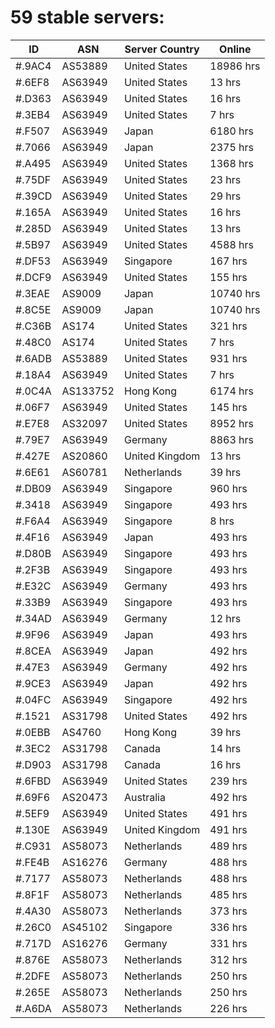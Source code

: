 # 59 stable servers:

| ID | ASN | Server Country | Online |
| ------ | ------ | ------ | ------ |
| #.9AC4 | AS53889 | United States | 18986 hrs |
| #.6EF8 | AS63949 | United States | 13 hrs |
| #.D363 | AS63949 | United States | 16 hrs |
| #.3EB4 | AS63949 | United States | 7 hrs |
| #.F507 | AS63949 | Japan | 6180 hrs |
| #.7066 | AS63949 | Japan | 2375 hrs |
| #.A495 | AS63949 | United States | 1368 hrs |
| #.75DF | AS63949 | United States | 23 hrs |
| #.39CD | AS63949 | United States | 29 hrs |
| #.165A | AS63949 | United States | 16 hrs |
| #.285D | AS63949 | United States | 13 hrs |
| #.5B97 | AS63949 | United States | 4588 hrs |
| #.DF53 | AS63949 | Singapore | 167 hrs |
| #.DCF9 | AS63949 | United States | 155 hrs |
| #.3EAE | AS9009 | Japan | 10740 hrs |
| #.8C5E | AS9009 | Japan | 10740 hrs |
| #.C36B | AS174 | United States | 321 hrs |
| #.48C0 | AS174 | United States | 7 hrs |
| #.6ADB | AS53889 | United States | 931 hrs |
| #.18A4 | AS63949 | United States | 7 hrs |
| #.0C4A | AS133752 | Hong Kong | 6174 hrs |
| #.06F7 | AS63949 | United States | 145 hrs |
| #.E7E8 | AS32097 | United States | 8952 hrs |
| #.79E7 | AS63949 | Germany | 8863 hrs |
| #.427E | AS20860 | United Kingdom | 13 hrs |
| #.6E61 | AS60781 | Netherlands | 39 hrs |
| #.DB09 | AS63949 | Singapore | 960 hrs |
| #.3418 | AS63949 | Singapore | 493 hrs |
| #.F6A4 | AS63949 | Singapore | 8 hrs |
| #.4F16 | AS63949 | Japan | 493 hrs |
| #.D80B | AS63949 | Singapore | 493 hrs |
| #.2F3B | AS63949 | Singapore | 493 hrs |
| #.E32C | AS63949 | Germany | 493 hrs |
| #.33B9 | AS63949 | Singapore | 493 hrs |
| #.34AD | AS63949 | Germany | 12 hrs |
| #.9F96 | AS63949 | Japan | 493 hrs |
| #.8CEA | AS63949 | Japan | 492 hrs |
| #.47E3 | AS63949 | Germany | 492 hrs |
| #.9CE3 | AS63949 | Japan | 492 hrs |
| #.04FC | AS63949 | Singapore | 492 hrs |
| #.1521 | AS31798 | United States | 492 hrs |
| #.0EBB | AS4760 | Hong Kong | 39 hrs |
| #.3EC2 | AS31798 | Canada | 14 hrs |
| #.D903 | AS31798 | Canada | 16 hrs |
| #.6FBD | AS63949 | United States | 239 hrs |
| #.69F6 | AS20473 | Australia | 492 hrs |
| #.5EF9 | AS63949 | United States | 491 hrs |
| #.130E | AS63949 | United Kingdom | 491 hrs |
| #.C931 | AS58073 | Netherlands | 489 hrs |
| #.FE4B | AS16276 | Germany | 488 hrs |
| #.7177 | AS58073 | Netherlands | 488 hrs |
| #.8F1F | AS58073 | Netherlands | 485 hrs |
| #.4A30 | AS58073 | Netherlands | 373 hrs |
| #.26C0 | AS45102 | Singapore | 336 hrs |
| #.717D | AS16276 | Germany | 331 hrs |
| #.876E | AS58073 | Netherlands | 312 hrs |
| #.2DFE | AS58073 | Netherlands | 250 hrs |
| #.265E | AS58073 | Netherlands | 250 hrs |
| #.A6DA | AS58073 | Netherlands | 226 hrs |

